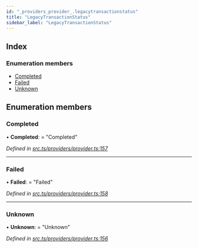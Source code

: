 ```yaml
---
id: "_providers_provider_.legacytransactionstatus"
title: "LegacyTransactionStatus"
sidebar_label: "LegacyTransactionStatus"
---
```


## Index

### Enumeration members

* [Completed](_providers_provider_.legacytransactionstatus.md#completed)
* [Failed](_providers_provider_.legacytransactionstatus.md#failed)
* [Unknown](_providers_provider_.legacytransactionstatus.md#unknown)

## Enumeration members

###  Completed

• **Completed**: = "Completed"

*Defined in [src.ts/providers/provider.ts:157](https://github.com/nearprotocol/nearlib/blob/06c3a45/src.ts/providers/provider.ts#L157)*

___

###  Failed

• **Failed**: = "Failed"

*Defined in [src.ts/providers/provider.ts:158](https://github.com/nearprotocol/nearlib/blob/06c3a45/src.ts/providers/provider.ts#L158)*

___

###  Unknown

• **Unknown**: = "Unknown"

*Defined in [src.ts/providers/provider.ts:156](https://github.com/nearprotocol/nearlib/blob/06c3a45/src.ts/providers/provider.ts#L156)*
